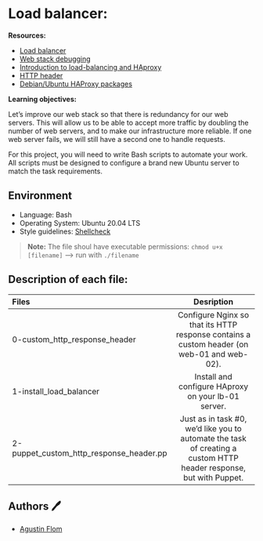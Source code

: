 # Load balancer:

**Resources:**

* [Load balancer](https://intranet.hbtn.io/concepts/46)
* [Web stack debugging](https://intranet.hbtn.io/concepts/68)
* [Introduction to load-balancing and HAproxy](https://www.digitalocean.com/community/tutorials/an-introduction-to-haproxy-and-load-balancing-concepts)
* [HTTP header](https://www.techopedia.com/definition/27178/http-header)
* [Debian/Ubuntu HAProxy packages](https://haproxy.debian.net/)

**Learning objectives:**

Let’s improve our web stack so that there is redundancy for our web servers. This will allow us to be able to accept more traffic by doubling the number of web servers, and to make our infrastructure more reliable. If one web server fails, we will still have a second one to handle requests.

For this project, you will need to write Bash scripts to automate your work. All scripts must be designed to configure a brand new Ubuntu server to match the task requirements.

## Environment
 
* Language: Bash
* Operating System: Ubuntu 20.04 LTS
* Style guidelines: [Shellcheck](https://github.com/koalaman/shellcheck)
 > **Note:** The file shoul have executable permissions: ``chmod u+x [filename]`` --> run with ``./filename``

## Description of each file:

| Files          |Desription
|:----------------|:-------------------------------:|
|0-custom_http_response_header |Configure Nginx so that its HTTP response contains a custom header (on web-01 and web-02).
|1-install_load_balancer |Install and configure HAproxy on your lb-01 server.
|2-puppet_custom_http_response_header.pp |Just as in task #0, we’d like you to automate the task of creating a custom HTTP header response, but with Puppet.

## Authors :pen:

* [Agustin Flom](https://www.linkedin.com/in/agustin-f/)
